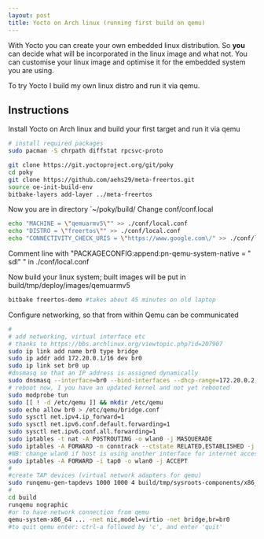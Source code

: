 ```yaml
---
layout: post
title: Yocto on Arch linux (running first build on qemu)
---
```

With Yocto you can create your own embedded linux distribution. So **you** can decide what will be incorporated in the linux image and what not. You can customise your linux image and optimise it for the embedded system you are using.

To try Yocto I build my own linux distro and run it via qemu.

## Instructions
Install Yocto on Arch linux and build your first target and run it via qemu

```bash
# install required packages
sudo pacman -S chrpath diffstat rpcsvc-proto

git clone https://git.yoctoproject.org/git/poky
cd poky
git clone https://github.com/aehs29/meta-freertos.git
source oe-init-build-env
bitbake-layers add-layer ../meta-freertos
```
Now you are in directory `~/poky/build/
Change conf/conf.local
```bash
echo "MACHINE = \"qemuarmv5\"" >> ./conf/local.conf
echo "DISTRO = \"freertos\"" >> ./conf/local.conf
echo "CONNECTIVITY_CHECK_URIS = \"https://www.google.com\/" >> ./conf/local.conf
``` 
Comment line with "PACKAGECONFIG:append:pn-qemu-system-native = " sdl" " in ./conf/local.conf 


Now build your linux system;
built images will be put in build/tmp/deploy/images/qemuarmv5
```bash
bitbake freertos-demo #takes about 45 minutes on old laptop
``` 

Configure networking, so that from within Qemu can be communicated
```bash
#
# add networking, virtual interface etc
# thanks to https://bbs.archlinux.org/viewtopic.php?id=207907
sudo ip link add name br0 type bridge
sudo ip addr add 172.20.0.1/16 dev br0
sudo ip link set br0 up
#dnsmasq so that an IP address is assigned dynamically
sudo dnsmasq --interface=br0 --bind-interfaces --dhcp-range=172.20.0.2,172.20.255.254
# reboot now, I you have an updated kernel and not yet rebooted
sudo modprobe tun
sudo [[ ! -d /etc/qemu ]] && mkdir /etc/qemu
sudo echo allow br0 > /etc/qemu/bridge.conf
sudo sysctl net.ipv4.ip_forward=1
sudo sysctl net.ipv6.conf.default.forwarding=1
sudo sysctl net.ipv6.conf.all.forwarding=1
sudo iptables -t nat -A POSTROUTING -o wlan0 -j MASQUERADE
sudo iptables -A FORWARD -m conntrack --ctstate RELATED,ESTABLISHED -j ACCEPT
#NB: change wlan0 if host is using another interface for internet access
sudo iptables -A FORWARD -i tap0 -o wlan0 -j ACCEPT
#
#create TAP devices (virtual network adapters for qemu)
sudo runqemu-gen-tapdevs 1000 1000 4 build/tmp/sysroots-components/x86_64/qemu-helper-native/usr/bin/
#
cd build
runqemu nographic
#or to have network connection from qemu
qemu-system-x86_64 ... -net nic,model=virtio -net bridge,br=br0
#to quit qemu enter: ctrl-a followed by 'c', and enter 'quit'
```

